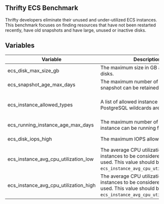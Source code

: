 ## Thrifty ECS Benchmark

Thrifty developers eliminate their unused and under-utilized ECS instances. This benchmark focuses on finding resources that have not been restarted recently, have old snapshots and have large, unused or inactive disks.

## Variables

| Variable | Description | Default |
| - | - | - |
| ecs_disk_max_size_gb | The maximum size in GB allowed for disks. | 100 GB |
| ecs_snapshot_age_max_days | The maximum number of days a snapshot can be retained for. | 90 days |
| ecs_instance_allowed_types | A list of allowed instance types. PostgreSQL wildcards are supported. | ["%.nano", "%.small", "%._large", ".__large"] |
| ecs_running_instance_age_max_days | The maximum number of days an instance can be running for. | 90 days |
| ecs_disk_iops_high | The maximum IOPS allowed for disks. | 32000 IOPS |
| ecs_instance_avg_cpu_utilization_low | The average CPU utilization required for instances to be considered infrequently used. This value should be lower than `ecs_instance_avg_cpu_utilization_high`. | 20% |
| ecs_instance_avg_cpu_utilization_high | The average CPU utilization required for instances to be considered frequently used. This value should be higher than `ecs_instance_avg_cpu_utilization_low`. | 35% |
